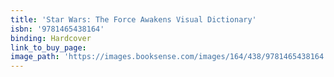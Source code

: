 ```yaml
---
title: 'Star Wars: The Force Awakens Visual Dictionary'
isbn: '9781465438164'
binding: Hardcover
link_to_buy_page:
image_path: 'https://images.booksense.com/images/164/438/9781465438164.jpg'
---
```


